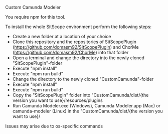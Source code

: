 Custom Camunda Modeler

You require npm for this tool.

To install the whole SitScope environment perform the following steps:

- Create a new folder at a location of your choice
- Clone this repository and the repositories of SitScopePlugin (https://github.com/domasm92/SitScopePlugin) and ChorMe (https://github.com/domasm92/ChorMe) into that folder
- Open a terminal and change the directory into the newly cloned "SitScopePlugin"-folder
- Execute "npm install"
- Execute "npm run build"
- Change the directory to the newly cloned "CustomCamunda"-folder
- Execute "npm install"
- Execute "npm run build"
- Copy the "SitScopePlugin" folder into "CustomCamunda/dist/{the version you want to use}/resources/plugins
- Run Camunda Modeler.exe (Windows), Camunda Modeler.app (Mac) or camunda-modeler (Linux) in the "CustomCamunda/dist/{the version you want to use}/ 

Issues may arise due to os-specific commands
